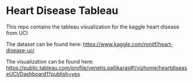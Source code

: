 # Heart Disease Tableau

This repo contains the tableau visualization for the kaggle heart disease from UCI

The dataset can be found here: https://www.kaggle.com/ronitf/heart-disease-uci

The visualization can be found here: https://public.tableau.com/profile/venetis.pallikaras#!/vizhome/heartdiseaseUCI/Dashboard1?publish=yes
